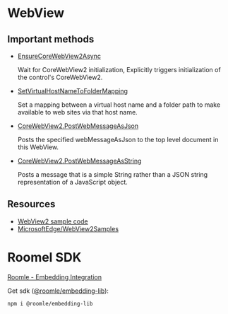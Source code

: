 ﻿# WebView

## Important methods

- [EnsureCoreWebView2Async](https://docs.microsoft.com/en-us/dotnet/api/microsoft.web.webview2.wpf.webview2.ensurecorewebview2async?view=webview2-dotnet-1.0.1056-prerelease)

   Wait for CoreWebView2 initialization, Explicitly triggers initialization of the control's CoreWebView2.

- [SetVirtualHostNameToFolderMapping]( https://docs.microsoft.com/en-us/dotnet/api/microsoft.web.webview2.core.corewebview2.setvirtualhostnametofoldermapping?view=webview2-dotnet-1.0.1056-prerelease)

  Set a mapping between a virtual host name and a folder path to make available to web sites via that host name.

- [CoreWebView2.PostWebMessageAsJson](https://docs.microsoft.com/en-us/dotnet/api/microsoft.web.webview2.core.corewebview2.postwebmessageasjson?view=webview2-dotnet-1.0.1056-prerelease)

  Posts the specified webMessageAsJson to the top level document in this WebView.

- [CoreWebView2.PostWebMessageAsString](https://docs.microsoft.com/en-us/dotnet/api/microsoft.web.webview2.core.corewebview2.postwebmessageasstring?view=webview2-dotnet-1.0.1056-prerelease)

  Posts a message that is a simple String rather than a JSON string representation of a JavaScript object.

## Resources

- [WebView2 sample code](https://docs.microsoft.com/en-us/microsoft-edge/webview2/code-samples-links)  
- [MicrosoftEdge/WebView2Samples](https://github.com/MicrosoftEdge/WebView2Samples)

# Roomel SDK

[Roomle - Embedding Integration](https://docs.roomle.com/web/embedding/#getting-started)

Get sdk ([@roomle/embedding-lib](https://www.npmjs.com/package/@roomle/embedding-lib)):

```lang-none
npm i @roomle/embedding-lib
```